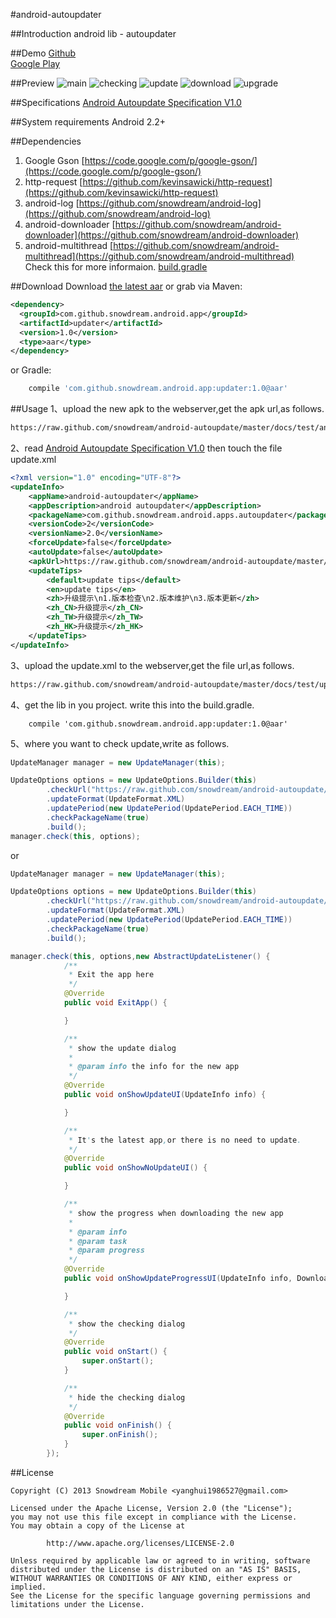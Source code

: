 #android-autoupdater

##Introduction
android lib - autoupdater

##Demo
[Github][0]  
[Google Play][1]

##Preview
![main](docs/preview/main.png "main")
![checking](docs/preview/checking.png "checking")
![update](docs/preview/update.png "update")
![download](docs/preview/download.png "download")
![upgrade](docs/preview/upgrade.png "upgrade")

##Specifications
[Android Autoupdate Specification V1.0](docs/specifications/spec1.0.md)

##System requirements
Android 2.2+

##Dependencies
1. Google Gson [https://code.google.com/p/google-gson/](https://code.google.com/p/google-gson/)
2. http-request [https://github.com/kevinsawicki/http-request](https://github.com/kevinsawicki/http-request)
3. android-log [https://github.com/snowdream/android-log](https://github.com/snowdream/android-log)
4. android-downloader [https://github.com/snowdream/android-downloader](https://github.com/snowdream/android-downloader)
5. android-multithread [https://github.com/snowdream/android-multithread](https://github.com/snowdream/android-multithread)  
Check this for more informaion. [build.gradle](https://github.com/snowdream/android-autoupdater/blob/master/client/build.gradle)

##Download
Download [the latest aar][2] or grab via Maven:

```xml
<dependency>
  <groupId>com.github.snowdream.android.app</groupId>
  <artifactId>updater</artifactId>
  <version>1.0</version>
  <type>aar</type>
</dependency>
```

or Gradle:
```groovy
    compile 'com.github.snowdream.android.app:updater:1.0@aar'
```

##Usage
1、upload the new apk to the webserver,get the apk url,as follows.  
```html
https://raw.github.com/snowdream/android-autoupdate/master/docs/test/android-autoupdater-v2.0-release.apk
```

2、read [Android Autoupdate Specification V1.0](docs/specifications/spec1.0.md)
 then touch the file update.xml
```xml
<?xml version="1.0" encoding="UTF-8"?>
<updateInfo>
    <appName>android-autoupdater</appName>
    <appDescription>android autoupdater</appDescription>
    <packageName>com.github.snowdream.android.apps.autoupdater</packageName>
    <versionCode>2</versionCode>
    <versionName>2.0</versionName>
    <forceUpdate>false</forceUpdate>
    <autoUpdate>false</autoUpdate>
    <apkUrl>https://raw.github.com/snowdream/android-autoupdate/master/docs/test/android-autoupdater-v2.0-release.apk</apkUrl>
    <updateTips>
        <default>update tips</default>
        <en>update tips</en>
        <zh>升级提示\n1.版本检查\n2.版本维护\n3.版本更新</zh>
        <zh_CN>升级提示</zh_CN>
        <zh_TW>升级提示</zh_TW>
        <zh_HK>升级提示</zh_HK>
    </updateTips>
</updateInfo>
```

3、upload the update.xml to the webserver,get the file url,as follows.  
```html
https://raw.github.com/snowdream/android-autoupdate/master/docs/test/updateinfo.xml
```

4、get the lib in you project. write this into the build.gradle.
```
    compile 'com.github.snowdream.android.app:updater:1.0@aar'
```

5、where you want to check update,write as follows.
```java
UpdateManager manager = new UpdateManager(this);

UpdateOptions options = new UpdateOptions.Builder(this)
        .checkUrl("https://raw.github.com/snowdream/android-autoupdate/master/docs/test/updateinfo.xml")
        .updateFormat(UpdateFormat.XML)
        .updatePeriod(new UpdatePeriod(UpdatePeriod.EACH_TIME))
        .checkPackageName(true)
        .build();
manager.check(this, options);
```

or
```java
UpdateManager manager = new UpdateManager(this);

UpdateOptions options = new UpdateOptions.Builder(this)
        .checkUrl("https://raw.github.com/snowdream/android-autoupdate/master/docs/test/updateinfo.xml")
        .updateFormat(UpdateFormat.XML)
        .updatePeriod(new UpdatePeriod(UpdatePeriod.EACH_TIME))
        .checkPackageName(true)
        .build();

manager.check(this, options,new AbstractUpdateListener() {
            /**
             * Exit the app here
             */
            @Override
            public void ExitApp() {

            }

            /**
             * show the update dialog
             *
             * @param info the info for the new app
             */
            @Override
            public void onShowUpdateUI(UpdateInfo info) {

            }

            /**
             * It's the latest app,or there is no need to update.
             */
            @Override
            public void onShowNoUpdateUI() {

            }

            /**
             * show the progress when downloading the new app
             *
             * @param info
             * @param task
             * @param progress
             */
            @Override
            public void onShowUpdateProgressUI(UpdateInfo info, DownloadTask task, int progress) {

            }

            /**
             * show the checking dialog
             */
            @Override
            public void onStart() {
                super.onStart();
            }

            /**
             * hide the checking dialog
             */
            @Override
            public void onFinish() {
                super.onFinish();
            }
        });
```

##License
```
Copyright (C) 2013 Snowdream Mobile <yanghui1986527@gmail.com>

Licensed under the Apache License, Version 2.0 (the "License");
you may not use this file except in compliance with the License.
You may obtain a copy of the License at

        http://www.apache.org/licenses/LICENSE-2.0

Unless required by applicable law or agreed to in writing, software
distributed under the License is distributed on an "AS IS" BASIS,
WITHOUT WARRANTIES OR CONDITIONS OF ANY KIND, either express or implied.
See the License for the specific language governing permissions and
limitations under the License.
```

[0]:https://raw.github.com/snowdream/android-autoupdater/master/docs/test/android-autoupdater-v1.0-release.apk
[1]:https://play.google.com/store/apps/details?id=com.github.snowdream.android.apps.autoupdater
[2]:https://oss.sonatype.org/content/groups/public/com/github/snowdream/android/app/updater/1.0/updater-1.0.aar
